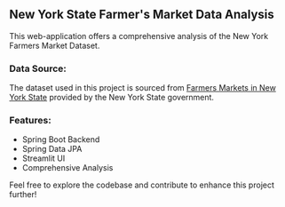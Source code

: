 ## New York State Farmer's Market Data Analysis

This web-application offers a comprehensive analysis of the New York Farmers Market Dataset.

### Data Source:
The dataset used in this project is sourced from [Farmers Markets in New York State](https://data.ny.gov/Economic-Development/Farmers-Markets-in-New-York-State/qq4h-8p86/about_data) provided by the New York State government.

### Features:
- Spring Boot Backend
- Spring Data JPA
- Streamlit UI
- Comprehensive Analysis

Feel free to explore the codebase and contribute to enhance this project further!
